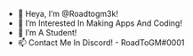 - 👋 Heya, I’m @Roadtogm3k!
- 👀 I’m Interested In Making Apps And Coding!
- 🌱 I’m A Student!
- 📫 Contact Me In Discord! - RoadToGM#0001


<!---
RoadToGM3k/RoadToGM3k is a ✨ special ✨ repository because its `README.md` (this file) appears on your GitHub profile.
You can click the Preview link to take a look at your changes.
--->
